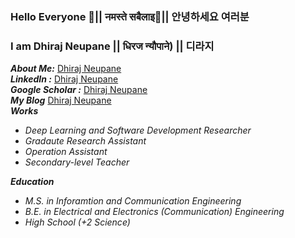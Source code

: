 ### Hello Everyone 👋|| नमस्ते  सबैलाइ🙏|| 안녕하세요 여러분 
### I am Dhiraj Neupane || धिरज न्यौपाने) || 디라지
***About Me:*** <a href= "https://about.me/dhirajneupane/"> Dhiraj Neupane</a> <br/>
***LinkedIn :*** <a href= "https://www.linkedin.com/in/dhiraj-neupane-6b3089113/?originalSubdomain=kr"> Dhiraj Neupane</a> <br/>
***Google Scholar :*** <a href= "https://scholar.google.com/citations?user=KtSkA68AAAAJ&hl=en"> Dhiraj Neupane</a> <br/>
***My Blog*** <a href = "https://dhirajneupane.github.io"> Dhiraj Neupane</a> <br/>
***Works***<br/>
- *Deep Learning and Software Development Researcher* <br/>
- *Gradaute Research Assistant* <br/>
- *Operation Assistant* <br/>
- *Secondary-level Teacher* <br/>
<!-- and --->
***Education*** <br/>
- *M.S. in Inforamtion and Communication Engineering* <br/>
- *B.E. in Electrical and Electronics (Communication) Engineering* <br/>
- *High School (+2 Science)* <br/>

<!-- ***Publications*** <br/> -->


<!--
**dhirajneupane/dhirajNeupane** is a ✨ _special_ ✨ repository because its `README.md` (this file) appears on your GitHub profile.

Here are some ideas to get you started:

- 🔭 I’m currently working on
- 🌱 I’m currently learning ...
- 👯 I’m looking to collaborate on ...
- 🤔 I’m looking for help with ...
- 💬 Ask me about ...
- 📫 How to reach me: ...
- 😄 Pronouns: ...
- ⚡ Fun fact: ...


